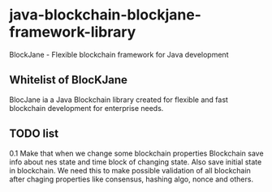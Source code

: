 # java-blockchain-blockjane-framework-library
BlockJane - Flexible blockchain framework for Java development

## Whitelist of BlocKJane
BlocJane ia a Java Blockchain library created for flexible and fast blockchain development for enterprise needs.


## TODO list
0.1 Make that when we change some blockchain properties Blockchain save info about nes state and time block of changing state. Also save initial state in blockchain. We need this to make possible validation of all blockchain after chaging properties like consensus, hashing algo, nonce and others.



